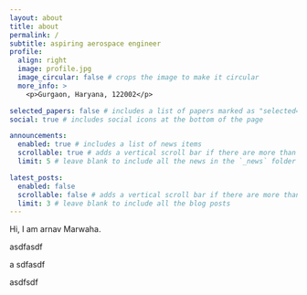 ```yaml
---
layout: about
title: about
permalink: /
subtitle: aspiring aerospace engineer
profile:
  align: right
  image: profile.jpg
  image_circular: false # crops the image to make it circular
  more_info: >
    <p>Gurgaon, Haryana, 122002</p>

selected_papers: false # includes a list of papers marked as "selected={true}"
social: true # includes social icons at the bottom of the page

announcements:
  enabled: true # includes a list of news items
  scrollable: true # adds a vertical scroll bar if there are more than 3 news items
  limit: 5 # leave blank to include all the news in the `_news` folder

latest_posts:
  enabled: false
  scrollable: false # adds a vertical scroll bar if there are more than 3 new posts items
  limit: 3 # leave blank to include all the blog posts
---
```


Hi, I am arnav Marwaha. 

asdfasdf

a
sdfasdf


asdfsdf
